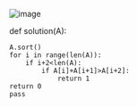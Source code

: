 
![image](https://i.imgur.com/Hyi7SKR.jpg)


  def solution(A):
    
    A.sort()
    for i in range(len(A)):
        if i+2<len(A):
            if A[i]+A[i+1]>A[i+2]:
                return 1
    return 0
    pass

